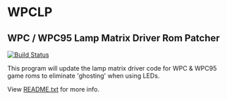 # WPCLP #
## WPC / WPC95 Lamp Matrix Driver Rom Patcher ##

[![Build Status](https://travis-ci.org/EricConnerApps/wpclp.svg?branch=master)](https://travis-ci.org/EricConnerApps/wpclp)

This program will update the lamp matrix driver code for WPC &
WPC95 game roms to eliminate 'ghosting' when using LEDs.

View [README.txt](https://github.com/EricConnerApps/wpclp/blob/master/README.txt) for more info.